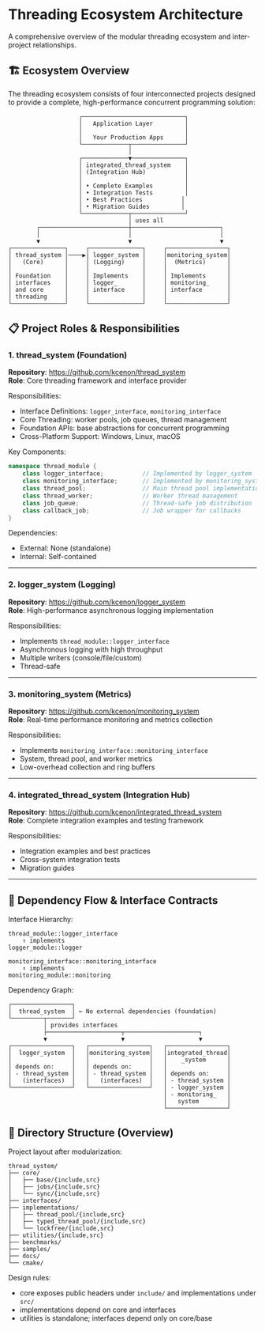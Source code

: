 # Threading Ecosystem Architecture

A comprehensive overview of the modular threading ecosystem and inter-project relationships.

## 🏗️ Ecosystem Overview

The threading ecosystem consists of four interconnected projects designed to provide a complete, high-performance concurrent programming solution:

```
                    ┌─────────────────────────────┐
                    │   Application Layer         │
                    │                             │
                    │   Your Production Apps      │
                    └─────────────┬───────────────┘
                                  │
                    ┌─────────────▼───────────────┐
                    │ integrated_thread_system    │
                    │ (Integration Hub)           │
                    │                             │
                    │ • Complete Examples         │
                    │ • Integration Tests         │
                    │ • Best Practices           │
                    │ • Migration Guides         │
                    └─────────────┬───────────────┘
                                  │ uses all
        ┌─────────────────────────┼─────────────────────────┐
        │                         │                         │
        ▼                         ▼                         ▼
┌───────────────┐     ┌───────────────┐     ┌─────────────────┐
│ thread_system │────▶│ logger_system │     │monitoring_system│
│   (Core)      │     │ (Logging)     │     │  (Metrics)      │
│               │     │               │     │                 │
│ Foundation    │     │ Implements    │     │ Implements      │
│ interfaces    │     │ logger_       │     │ monitoring_     │
│ and core      │     │ interface     │     │ interface       │
│ threading     │     │               │     │                 │
└───────────────┘     └───────────────┘     └─────────────────┘
```

## 📋 Project Roles & Responsibilities

### 1. thread_system (Foundation)
**Repository**: https://github.com/kcenon/thread_system  
**Role**: Core threading framework and interface provider

Responsibilities:
- Interface Definitions: `logger_interface`, `monitoring_interface`
- Core Threading: worker pools, job queues, thread management
- Foundation APIs: base abstractions for concurrent programming
- Cross-Platform Support: Windows, Linux, macOS

Key Components:
```cpp
namespace thread_module {
    class logger_interface;           // Implemented by logger_system
    class monitoring_interface;       // Implemented by monitoring_system
    class thread_pool;                // Main thread pool implementation
    class thread_worker;              // Worker thread management
    class job_queue;                  // Thread-safe job distribution
    class callback_job;               // Job wrapper for callbacks
}
```

Dependencies:
- External: None (standalone)
- Internal: Self-contained

---

### 2. logger_system (Logging)
**Repository**: https://github.com/kcenon/logger_system  
**Role**: High-performance asynchronous logging implementation

Responsibilities:
- Implements `thread_module::logger_interface`
- Asynchronous logging with high throughput
- Multiple writers (console/file/custom)
- Thread-safe

---

### 3. monitoring_system (Metrics)
**Repository**: https://github.com/kcenon/monitoring_system  
**Role**: Real-time performance monitoring and metrics collection

Responsibilities:
- Implements `monitoring_interface::monitoring_interface`
- System, thread pool, and worker metrics
- Low-overhead collection and ring buffers

---

### 4. integrated_thread_system (Integration Hub)
**Repository**: https://github.com/kcenon/integrated_thread_system  
**Role**: Complete integration examples and testing framework

Responsibilities:
- Integration examples and best practices
- Cross-system integration tests
- Migration guides

---

## 🔄 Dependency Flow & Interface Contracts

Interface Hierarchy:
```
thread_module::logger_interface
    ↑ implements
logger_module::logger

monitoring_interface::monitoring_interface
    ↑ implements
monitoring_module::monitoring
```

Dependency Graph:
```
┌─────────────────┐
│  thread_system  │ ← No external dependencies (foundation)
└─────────┬───────┘
          │ provides interfaces
          ├─────────────────────┬─────────────────────┐
          ▼                     ▼                     ▼
┌─────────────────┐   ┌─────────────────┐   ┌─────────────────┐
│  logger_system  │   │monitoring_system│   │integrated_thread│
│                 │   │                 │   │    _system      │
│ depends on:     │   │ depends on:     │   │                 │
│ - thread_system │   │ - thread_system │   │ depends on:     │
│   (interfaces)  │   │   (interfaces)  │   │ - thread_system │
└─────────────────┘   └─────────────────┘   │ - logger_system │
                                            │ - monitoring_   │
                                            │   system        │
                                            └─────────────────┘
```

## 📁 Directory Structure (Overview)

Project layout after modularization:

```
thread_system/
├── core/
│   ├── base/{include,src}
│   ├── jobs/{include,src}
│   └── sync/{include,src}
├── interfaces/
├── implementations/
│   ├── thread_pool/{include,src}
│   ├── typed_thread_pool/{include,src}
│   └── lockfree/{include,src}
├── utilities/{include,src}
├── benchmarks/
├── samples/
├── docs/
└── cmake/
```

Design rules:
- core exposes public headers under `include/` and implementations under `src/`
- implementations depend on core and interfaces
- utilities is standalone; interfaces depend only on core/base
